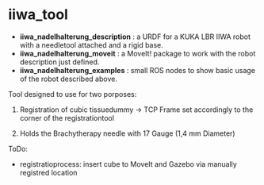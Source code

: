 # iiwa_tool

- **iiwa_nadelhalterung_description** : a URDF for a KUKA LBR IIWA robot with a needletool attached and a rigid base.
- **iiwa_nadelhalterung_moveit** : a MoveIt! package to work with the robot description just defined.
- **iiwa_nadelhalterung_examples** : small ROS nodes to show basic usage of the robot described above.

Tool designed to use for two porposes:

1. Registration of cubic tissuedummy
  -> TCP Frame set accordingly to the corner of the registrationtool

2. Holds the Brachytherapy needle with 17 Gauge (1,4 mm Diameter)

ToDo:
  - registratioprocess: insert cube to MoveIt and Gazebo via manually registred location
  
